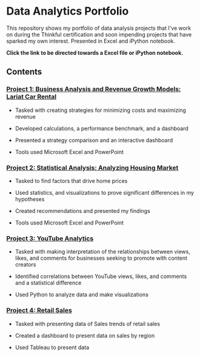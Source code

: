 # Data Analytics Portfolio 

This repository shows my portfolio of data analysis projects that I've work on during the Thinkful certification and soon impending projects that have sparked my own interest. Presented in Excel and iPython notebook. 

**Click the link to be directed towards a Excel file or iPython notebook.**

## Contents

### [Project 1: Business Analysis and Revenue Growth Models: Lariat Car Rental](https://github.com/AdrianKSealy/AdrianKSealy.io/blob/main/Lariat_car_costs.xlsx)

*  Tasked with creating strategies for minimizing costs and maximizing revenue

*  Developed calculations, a performance benchmark, and a dashboard  

*  Presented a strategy comparison and an interactive dashboard

*  Tools used Microsoft Excel and PowerPoint

### [Project 2: Statistical Analysis: Analyzing Housing Market](https://github.com/AdrianKSealy/AdrianKSealy.io/blob/main/Capstone%20housing%20II.xlsx)

*  Tasked to find factors that drive home prices

*  Used statistics, and visualizations to prove significant differences in my hypotheses

*  Created recommendations and presented my findings

*  Tools used Microsoft Excel and PowerPoint

### [Project 3: YouTube Analytics](https://github.com/AdrianKSealy/AdrianKSealy.io/blob/main/Capstone_III_2.ipynb)

*  Tasked with making interpretation of the relationships between views, likes, and comments for businesses seeking to promote with content creators

*  Identified correlations between YouTube views, likes, and comments and a statistical difference

* Used Python to analyze data and make visualizations

### [Project 4: Retail Sales](https://public.tableau.com/app/profile/adrian.sealy/viz/ThinkfulRetailSales_16699335333410/Bullet?publish=yes)

* Tasked with presenting data of Sales trends of retail sales

* Created a dashboard to present data on sales by region

* Used Tableau to present data
